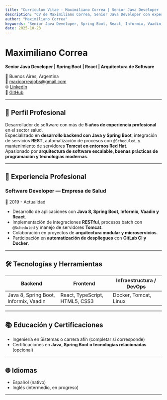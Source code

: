 ```yaml
---
title: "Currículum Vitae - Maximiliano Correa | Senior Java Developer | Spring Boot Expert"
description: "CV de Maximiliano Correa, Senior Java Developer con experiencia en Spring Boot, React, Informix y arquitectura de software. Disponible para oportunidades en Buenos Aires, Argentina."
author: "Maximiliano Correa"
keywords: "Senior Java Developer, Spring Boot, React, Informix, Vaadin, Backend, Frontend, Buenos Aires, Argentina"
date: 2025-10-23
---
```


# Maximiliano Correa

**Senior Java Developer | Spring Boot | React | Arquitectura de Software**

📍 Buenos Aires, Argentina  
📧 [maxicorreajobs@gmail.com](mailto:maxicorreajobs@gmail.com)  
🌐 [LinkedIn](https://linkedin.com/in/maxicorrea)  
🐙 [GitHub](https://github.com/maxicorrea)

---

## 🧠 Perfil Profesional
Desarrollador de software con más de **5 años de experiencia profesional** en el sector salud.  
Especializado en **desarrollo backend con Java y Spring Boot**, integración de servicios **REST**, automatización de procesos con `@Scheduled`, y mantenimiento de servidores **Tomcat en entornos Red Hat**.  
Apasionado por **arquitectura de software escalable, buenas prácticas de programación y tecnologías modernas**.

---

## 💼 Experiencia Profesional

### **Software Developer — Empresa de Salud**
📅 2019 - Actualidad  
- Desarrollo de aplicaciones con **Java 8, Spring Boot, Informix, Vaadin y React**.  
- Implementación de integraciones **RESTful**, procesos batch con `@Scheduled` y manejo de servidores **Tomcat**.  
- Colaboración en proyectos de **arquitectura modular y microservicios**.  
- Participación en **automatización de despliegues** con **GitLab CI y Docker**.  

---

## 🛠 Tecnologías y Herramientas

| Backend | Frontend | Infraestructura / DevOps |
|---------|----------|--------------------------|
| Java 8, Spring Boot, Informix, Vaadin | React, TypeScript, HTML5, CSS3 | Docker, Tomcat, Linux |

---

## 📚 Educación y Certificaciones
- Ingeniería en Sistemas o carrera afín (completar si corresponde)  
- Certificaciones en **Java, Spring Boot o tecnologías relacionadas** (opcional)

---

## 🌐 Idiomas

- Español (nativo)  
- Inglés (intermedio, en progreso)  

---
